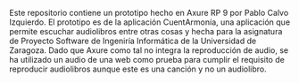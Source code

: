 Este repositorio contiene un prototipo hecho en Axure RP 9 por Pablo Calvo Izquierdo. 
El prototipo es de la aplicación CuentArmonía, una aplicación que permite escuchar audiolibros entre otras cosas y hecha para la asignatura de Proyecto Software de Ingeniría Informática de la Universidad de Zaragoza.
Dado que Axure como tal no integra la reproducción de audio, se ha utilizado un audio de una web como prueba para cumplir el requisito de reproducir audiolibros aunque este es una canción y no un audiolibro.
